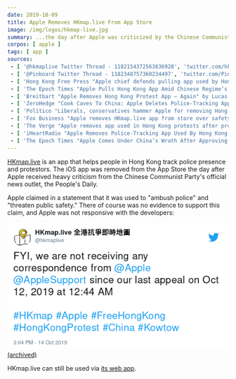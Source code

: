 ```yaml
---
date: 2019-10-09
title: Apple Removes HKmap.live From App Store
image: /img/logos/hkmap-live.jpg
summary: ...the day after Apple was criticized by the Chinese Communist Party's news outlet
corpos: [ apple ]
tags: [ app ]
sources:
 - [ '@hkmaplive Twitter Thread - 1182154372563836928', 'twitter.com/hkmaplive/status/1182154372563836928' ]
 - [ '@Pinboard Twitter Thread - 1182348757360234497', 'twitter.com/Pinboard/status/1182348757360234497' ]
 - [ 'Hong Kong Free Press "Apple chief defends pulling app used by Hong Kong protestors"', 'www.hongkongfp.com/2019/10/11/apple-chief-defends-pulling-app-used-hong-kong-protestors/' ]
 - [ 'The Epoch Times "Apple Pulls Hong Kong App Amid Chinese Regime’s Pressure" by Eva Fu', 'www.theepochtimes.com/apple-pulls-hong-kong-app-amid-chinas-pressure_3112683.html' ]
 - [ 'Breitbart "Apple Removes Hong Kong Protest App – Again" by Lucas Nolan', 'www.breitbart.com/tech/2019/10/10/apple-removes-hong-kong-protest-app-again/' ]
 - [ 'ZeroHedge "Cook Caves To China: Apple Deletes Police-Tracking App Used In Hong Kong Protests"', 'www.zerohedge.com/political/apple-quickly-deletes-police-tracking-app-used-hong-kong-protests' ]
 - [ 'Politico "Liberals, conservatives hammer Apple for removing Hong Kong app" by Steven Overly', 'www.politico.com/news/2019/10/10/apple-removes-app-hong-kong-044008' ]
 - [ 'Fox Business "Apple removes HKmap.live app from store over safety concerns"', 'www.foxbusiness.com/technology/apple-removes-hkmap-app-from-store-over-safety-concerns' ]
 - [ 'The Verge "Apple removes app used in Hong Kong protests after pressure from China" by Sam Byford', 'www.theverge.com/2019/10/10/20907596/apple-hong-kong-protests-app-removed-china' ]
 - [ 'iHeartRadio "Apple Removes Police-Tracking App Used By Hong Kong Protesters" by Bill Galluccio', 'www.iheart.com/content/2019-10-10-apple-removes-police-tracking-app-used-by-hong-kong-protesters/' ]
 - [ 'The Epoch Times "Apple Comes Under China’s Wrath After Approving Hong Kong App" by Eva Fu', 'www.theepochtimes.com/apple-comes-under-chinas-wrath-after-approving-hong-kong-app_3111384.html' ]
---
```


[HKmap.live](https://hkmap.live/) is an app that helps people in Hong Kong track police presence and protestors.
The iOS app was removed from the App Store the day after Apple received heavy criticism from the Chinese Communist Party's official news outlet, the People's Daily.

Apple claimed in a statement that it was used to "ambush police" and "threaten public safety."
There of course was no evidence to support this claim, and Apple was not responsive with the developers:

![Tweet from @hkmaplive](1183866217808793600.png)
[(archived)](https://web.archive.org/web/20191015001121/https:/twitter.com/hkmaplive/status/1183866217808793600)

HKmap.live can still be used via [its web app](https://hkmap.live/).

